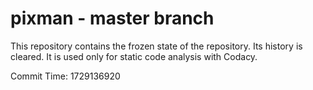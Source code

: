 # pixman - master branch

This repository contains the frozen state of the repository.
Its history is cleared. It is used only for static code
analysis with Codacy.

Commit Time: 1729136920